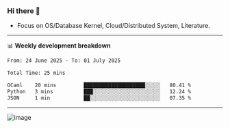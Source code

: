 ### Hi there 👋
<!-- * Daily Meditation via Leetcode/Competitive-Programming. -->
* Focus on OS/Database Kernel, Cloud/Distributed System, Literature.

-------

📊 **Weekly development breakdown**
<!--START_SECTION:waka-->

```txt
From: 24 June 2025 - To: 01 July 2025

Total Time: 25 mins

OCaml    20 mins         ████████████████████░░░░░   80.41 %
Python   3 mins          ███░░░░░░░░░░░░░░░░░░░░░░   12.24 %
JSON     1 min           ██░░░░░░░░░░░░░░░░░░░░░░░   07.35 %
```

<!--END_SECTION:waka-->

-------

<!-- [![Leetcode Stats](https://leetcard.jacoblin.cool/hzhang413?font=Fira+Mono)](https://leetcode.com/fxrc) -->
![image](./cyberpunk-ghost-in-the-shell.gif)
<!--![image](./gis-archive.png)-->

